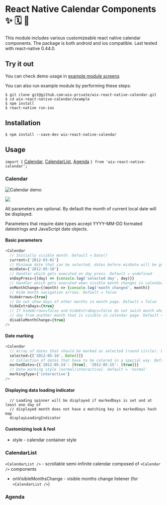 # React Native Calendar Components ✨ 🗓️ 📆

This module includes various customizeable react native calendar components. The package is both android and ios compatible. Last tested with react-native 0.44.0.

## Try it out

You can check demo usage in [example module screens](https://github.com/wix-private/wix-react-native-calendar/tree/master/example/src/screens)

You can also run example module by performing these steps:

```
$ git clone git@github.com:wix-private/wix-react-native-calendar.git
$ cd wix-react-native-calendar/example
$ npm install
$ react-native run-ios
```

## Installation

```
$ npm install --save-dev wix-react-native-calendar
```

## Usage

`import {` [Calendar](#calendar), [CalendarList](#calendarlist), [Agenda](#agenda) `} from 'wix-react-native-calendar';`

### Calendar

![Calendar demo](https://github.com/wix-private/wix-react-native-calendar/blob/master/demo/calendar.gif?raw=true)

<kbd>
  <img src="https://github.com/wix-private/wix-react-native-calendar/blob/master/demo/calendar.gif?raw=true">
</kbd>

All parameters are optional. By default the month of current local date will be displayed.

Parameters that require date types accept YYYY-MM-DD formated datestrings and JavaScript date objects.

#### Basic parameters

```javascript
<Calendar 
  // Initially visible month. Default = Date()
  current={'2012-03-01'}
  // Minimum date that can be selected, dates before minDate will be grayed out. Default = undefined
  minDate={'2012-05-10'}
  // Handler which gets executed on day press. Default = undefined
  onDayPress={(day) => {console.log('selected day', day)}}
  // Handler which gets executed when visible month changes in calendar. Default = undefined
  onMonthChange={(month) => {console.log('month changed', month)}
  // Hide month navigation arrows. Default = false
  hideArrows={true}
  // Do not show days of other months in month page. Default = false
  hideExtraDays={true}
  // If hideArrows=false and hideExtraDays=false do not swich month when tapping on greyed out
  // day from another month that is visible in calendar page. Default = false
  disableMonthChange={true}
/>
```

#### Date marking

```javascript
<Calendar 
  // Array of dates that should be marked as selected (round circle). Default = []
  selected={['2012-05-16', Date()]}
  // Collection of dates that have to be colored in a special way. Default = []
  markedDates={{'2012-05-24': [true], '2012-05-25': [true]}}
  // Date marking style [normal/interactive]. Default = 'normal'
  markingType={'interactive'}
/>
```

#### Displaying data loading indicator

```
  // Loading spinner will be displayed if markedDays is set and at least one day of
  // displayed month does not have a matching key in markedDays hash map
  displayLoadingIndicator
```

#### Customizing look & feel

* style - calendar container style

### CalendarList

`<CalendarList />` - scrollable semi-infinite calendar composed of `<Calendar />` components

* onVisibleMonthsChange - visible months change listener (for `<CalendarList />`)

### Agenda

